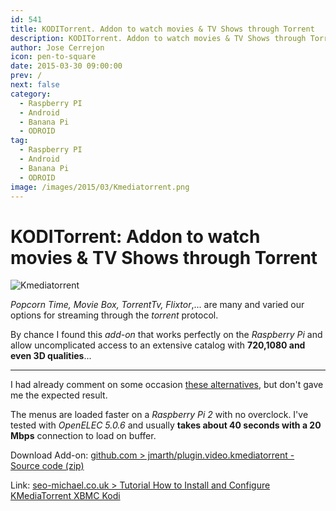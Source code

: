 ```yaml
---
id: 541
title: KODITorrent. Addon to watch movies & TV Shows through Torrent
description: KODITorrent. Addon to watch movies & TV Shows through Torrent
author: Jose Cerrejon
icon: pen-to-square
date: 2015-03-30 09:00:00
prev: /
next: false
category:
  - Raspberry PI
  - Android
  - Banana Pi
  - ODROID
tag:
  - Raspberry PI
  - Android
  - Banana Pi
  - ODROID
image: /images/2015/03/Kmediatorrent.png
---
```


# KODITorrent: Addon to watch movies & TV Shows through Torrent

![Kmediatorrent](/images/2015/03/Kmediatorrent.png)

*Popcorn Time, Movie Box, TorrentTv, Flixtor*,... are many and varied our options for streaming through the *torrent* protocol.

By chance I found this *add-on* that works perfectly on the *Raspberry Pi* and allow uncomplicated access to an extensive catalog with **720,1080 and even 3D qualities**...

- - -
I had already comment on some occasion [these alternatives](/post.php?id=474), but don't gave me the expected result.

The menus are loaded faster on a *Raspberry Pi 2* with no overclock. I've tested with *OpenELEC 5.0.6* and usually **takes about 40 seconds with a 20 Mbps** connection to load on buffer.

Download Add-on: [github.com > jmarth/plugin.video.kmediatorrent - Source code (zip)](https://github.com/jmarth/plugin.video.kmediatorrent/releases)

Link: [seo-michael.co.uk > Tutorial How to Install and Configure KMediaTorrent XBMC Kodi](https://seo-michael.co.uk/how-to-install-kmediatorrent-for-xbmc-kodi/)